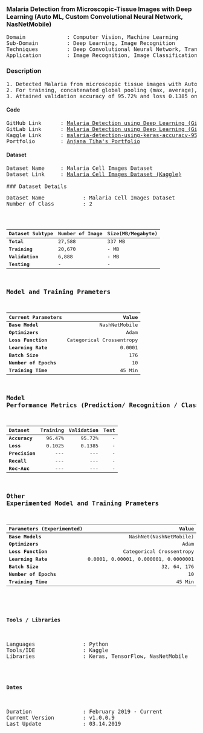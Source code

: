 ### Malaria Detection from Microscopic-Tissue Images with Deep Learning (Auto ML, Custom Convolutional Neural Network, NasNetMobile) 
<pre>
Domain             : Computer Vision, Machine Learning
Sub-Domain         : Deep Learning, Image Recognition
Techniques         : Deep Convolutional Neural Network, Transfer Learning, ImageNet, Auto ML, NASNetMobile
Application        : Image Recognition, Image Classification, Medical Imaging
</pre>

### Description
<pre>
1. Detected Malaria from microscopic tissue images with Auto ML (Google's "NASNet").
2. For training, concatenated global pooling (max, average), dropout and dense layers to the output layer for final output prediction.
3. Attained validation accuracy of 95.72% and loss 0.1385 on 27K+ (330MB+) image cancer dataset.
</pre>

#### Code
<pre>
GitHub Link      : <a href=https://github.com/anjanatiha/Malaria-Detection-from-Cell-Images-using-Deep-Learning>Malaria Detection using Deep Learning (GitHub)</a>
GitLab Link      : <a href=https://gitlab.com/anjanatiha/Malaria-Detection-from-Cell-Images-using-Deep-Learnin>Malaria Detection using Deep Learning (GitLab)</a>
Kaggle Link      : <a href=https://www.kaggle.com/anjanatiha/malaria-detection-using-keras-accuracy-95?scriptVersionId=11595923>malaria-detection-using-keras-accuracy-95</a>
Portfolio        : <a href=https://anjanatiha.wixsite.com/website>Anjana Tiha's Portfolio</a>
</pre>

#### Dataset
<pre>
Dataset Name     : Malaria Cell Images Dataset
Dataset Link     : <a href=https://www.kaggle.com/iarunava/cell-images-for-detecting-malaria>Malaria Cell Images Dataset (Kaggle)</a>

### Dataset Details
<pre>
Dataset Name            : Malaria Cell Images Dataset
Number of Class         : 2
</pre>

| Dataset Subtype | Number of Image | Size(MB/Megabyte) |
| --------------- | --------------- | ---------------------------- |
| **Total**       | 27,588          | 337 MB                       |
| **Training**    | 20,670          | - MB                         |
| **Validation**  | 6,888           | - MB                         |
| **Testing**     | -               | -                            |


### Model and Training Prameters
| Current Parameters   | Value                                                       |
| :------------------- | ----------------------------------------------------------: |
| **Base Model**       | NashNetMobile                                               |
| **Optimizers**       | Adam                                                        |
| **Loss Function**    | Categorical Crossentropy                                    |
| **Learning Rate**    | 0.0001                                                      |
| **Batch Size**       | 176                                                         |                                     
| **Number of Epochs** | 10                                                          |
| **Training Time**    | 45 Min                                                      |


### Model Performance Metrics (Prediction/ Recognition / Classification)
| Dataset              | Training       | Validation    | Test      |                                 
| :------------------- | -------------: | ------------: | --------: |
| **Accuracy**         | 96.47%         | 95.72%        | -         |
| **Loss**             | 0.1025         | 0.1385        | -         |
| **Precision**        | ---            | ---           | -         |
| **Recall**           | ---            | ---           | -         |
| **Roc-Auc**          | ---            | ---           | -         |


### Other Experimented Model and Training Prameters
| Parameters (Experimented) | Value                                                  |
| :------------------------ | -----------------------------------------------------: |
| **Base Models**           | NashNet(NashNetMobile)                                 |
| **Optimizers**            | Adam                                                   |
| **Loss Function**         | Categorical Crossentropy                               |
| **Learning Rate**         | 0.0001, 0.00001, 0.000001, 0.0000001                   |
| **Batch Size**            | 32, 64, 176                                            |                                     
| **Number of Epochs**      | 10                                                     |
| **Training Time**         | 45 Min                                                 |

<!---
##### Sample Output: 
<kbd>
<img src=https://github.com/anjanatiha/Histopathologic-Cancer-Detection/blob/master/demo/sample/sample.png>
</kbd>
<kbd>
<a href=https://github.com/anjanatiha/Histopathologic-Cancer-Detection/blob/master/demo/images/result.png>See More Images</a>
</kbd>
##### Confusion Matrix: 
<kbd>
<img src=https://github.com/anjanatiha/Histopathologic-Cancer-Detection/blob/master/demo/report/CM.png alt="Confusion Matrix" width=800px height=600px>
</kbd>
-->

#### Tools / Libraries
<pre>
Languages               : Python
Tools/IDE               : Kaggle
Libraries               : Keras, TensorFlow, NasNetMobile
</pre>

#### Dates
<pre>
Duration                : February 2019 - Current
Current Version         : v1.0.0.9
Last Update             : 03.14.2019
</pre>
